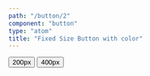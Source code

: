 ```yaml
---
path: "/button/2"
component: "button"
type: "atom"
title: "Fixed Size Button with color"
---
```


<Box>
  <Button width="200px" px="50px" mr={'20px'}>
    200px
  </Button>

  <Button width="400px" py="50px" bg="green">
    400px
  </Button>
</Box>